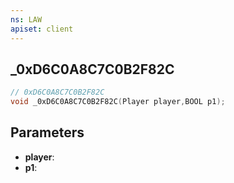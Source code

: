 ```yaml
---
ns: LAW
apiset: client
---
```

## _0xD6C0A8C7C0B2F82C

```c
// 0xD6C0A8C7C0B2F82C
void _0xD6C0A8C7C0B2F82C(Player player,BOOL p1);
```


## Parameters
* **player**:
* **p1**:



